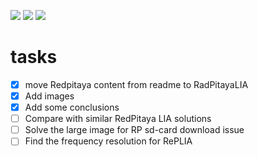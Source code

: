 [![](https://img.shields.io/badge/organization-The--101--project-blue.svg)](https://github.com/The-101-project) 
[![](https://img.shields.io/badge/remote-Lock_In_Amplifier_Review-green.svg)](https://github.com/The-101-project/LockInAmplifierReview) 
[![](https://img.shields.io/badge/local-F:\prj\electronics\Lock_In_Amplifier_Review-orange.svg)](https://github.com/soldering-channel)

# tasks


- [x] move Redpitaya content from readme to RadPitayaLIA
- [x] Add images
- [x] Add some conclusions
- [ ] Compare with similar RedPitaya LIA solutions
- [ ] Solve the large image for RP sd-card download issue
- [ ] Find the frequency resolution for RePLIA